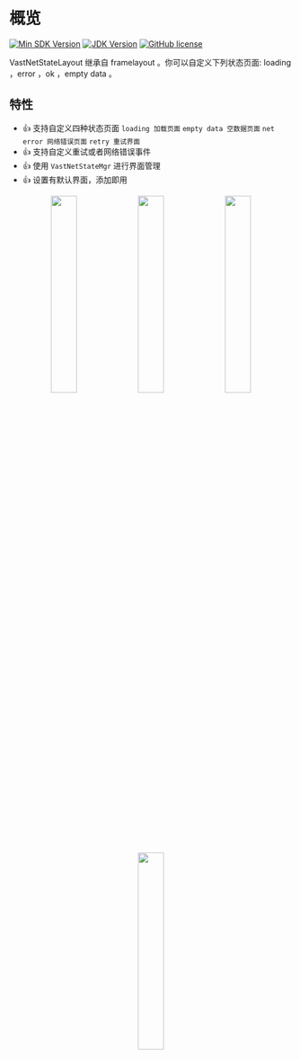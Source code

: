 # 概览

[![Min SDK Version](https://img.shields.io/badge/min%20sdk%20version-23-yellowgreen)](https://img.shields.io/badge/min%20sdk%20version-23-yellowgreen)
[![JDK Version](https://img.shields.io/badge/jdk%20version-17-2300b894?style=flat)](https://img.shields.io/badge/jdk%20version-17-2300b894)
[![GitHub license](https://img.shields.io/badge/license-Apache%20License%202.0-blue.svg?style=flat)](https://www.apache.org/licenses/LICENSE-2.0)

VastNetStateLayout 继承自 framelayout 。你可以自定义下列状态页面: loading ，error ，ok ，empty data 。

## 特性

- 👍 支持自定义四种状态页面 `loading 加载页面` `empty data 空数据页面` `net error 网络错误页面` `retry 重试界面`
- 👍 支持自定义重试或者网络错误事件
- 👍 使用 `VastNetStateMgr` 进行界面管理
- 👍 设置有默认界面，添加即用

<div align="center">
<img src="https://p3-juejin.byteimg.com/tos-cn-i-k3u1fbpfcp/e9a3bb6a2bc34b8ab4d846786045c9e0~tplv-k3u1fbpfcp-zoom-1.image" width=30%/>
<img src="https://p3-juejin.byteimg.com/tos-cn-i-k3u1fbpfcp/c950258361404f13ba76ce8393a30eab~tplv-k3u1fbpfcp-zoom-1.image" width=30%/>
<img src="https://p3-juejin.byteimg.com/tos-cn-i-k3u1fbpfcp/910d7acfe764488bb03d87b45359608c~tplv-k3u1fbpfcp-zoom-1.image" width=30%/>
<img src="https://p3-juejin.byteimg.com/tos-cn-i-k3u1fbpfcp/aa7a12ba7d04449882f9073973dbbcd8~tplv-k3u1fbpfcp-zoom-1.image" width=30%/>
</div>
